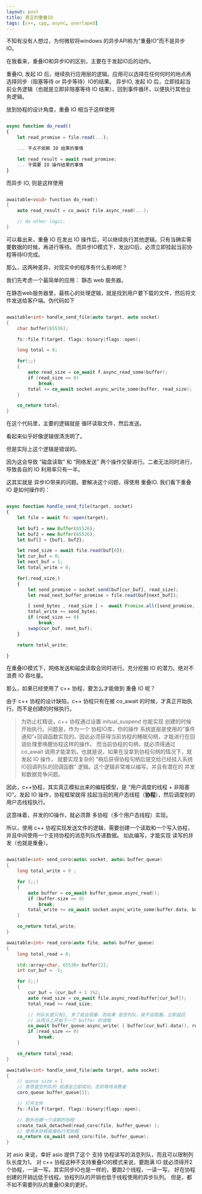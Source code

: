 ```yaml
---
layout: post
title: 真正的重叠IO
tags: [c++, cpp, async, overlaped]
---
```


不知有没有人想过，为何微软将windows 的异步API称为“重叠IO”而不是异步IO。

在我看来，重叠IO和异步IO的区别，主要在于发起IO后的动作。

重叠IO, 发起 IO 后，继续执行应用层的逻辑。应用可以选择在任何何时的地点再选择同步（阻塞等待 or 异步等待）IO的结果。
异步IO, 发起 IO 后，立即挂起当前业务逻辑（也就是立即非阻塞等待 IO 结果），回到事件循环，以便执行其他业务逻辑。

放到协程的设计角度，重叠 IO 相当于这样使用

```js

async function do_read()
{
    let read_promise = file.read(...);

    ... 干点不依赖 IO 结果的事情

    let read_result = await read_promise;
    ... 干需要 IO 操作结果的事情
}

```


而异步 IO, 则是这样使用

```c

awaitable<void> function do_read()
{
    auto read_result = co_await file.async_read(...);

    // do other logic.
}

```

可以看出来，重叠 IO 在发出 IO 操作后，可以继续执行其他逻辑。只有当确实需要数据的时候，再进行等待。
而异步IO模式下，发出IO后，必须立即挂起当前协程等待IO完成。

那么，这两种差异，对现实中的程序有什么影响呢？

我们先考虑一个最简单的应用： 静态 web 服务器。

在静态web服务器里，最核心的处理逻辑，就是找到用户要下载的文件，然后将文件发送给客户端。伪代码如下

```c++

awaitable<int> handle_send_file(auto target, auto socket)
{
    char buffer[65536];

    fs::file f(target, flags::binary|flags::open);

    long total = 0;

    for(;;)
    {
        auto read_size = co_await f.async_read_some(buffer);
        if (read_size == 0)
            break;
        total += co_await socket.async_write_some(buffer, read_size);
    }

    co_return total;
}


```

在这个代码里，主要的逻辑就是 循环读取文件，然后发送。

看起来似乎好像逻辑很清洗明了。

但是实际上这个逻辑是错误的。

因为这会导致 “磁盘读取” 和 “网络发送” 两个操作交替进行。二者无法同时进行，导致各自的 IO 利用率只有一半。

这其实就是 异步IO带来的问题。要解决这个问题，得使用 重叠IO. 我们看下重叠 IO 是如何操作的：


```js

async function handle_send_file(target, socket)
{
    let file = await fs::open(target);

    let buf1 = new Buffer(65526);
    let buf2 = new Buffer(65526);
    let buf[] = {buf1, buf2};

    let read_size = await file.read(buf[0]);
    let cur_buf = 0;
    let next_buf = 1;
    let total_write = 0;

    for(;read_size;)
    {
        let send_promise = socket.send(buf[cur_buf], read_size);
        let read_next_buffer_promise = file.read(buf[next_buf]);

        [ send_bytes , read_size ] =  await Promise.all([send_promise, read_next_buffer_promise]);
        total_write += send_bytes;
        if (read_size == 0)
            break;
        swap(cur_buf, next_buf);
    }

    return total_write;

}

```

在重叠IO模式下，网络发送和磁盘读取会同时进行。充分挖掘 IO 的潜力。绝对不浪费 IO 吞吐量。

那么，如果已经使用了 c++ 协程，要怎么才能做到 重叠 IO 呢？

由于 c++ 协程的设计缺陷，c++ 协程只有在被 co_await 的时候，才真正开始执行。而不是创建的时候执行。

> 为防止杠精说，c++ 协程通过设置 initual_suspend 也能实现 创建的时候开始执行。问题是，作为一个 协程IO库，你的操作
> 系统底层是使用的“事件通知”+回调函数实现的。因此必须获得当前协程的睡眠句柄，才能进行在回调处理里唤醒协程这样的操作。
> 而当前协程的句柄，就必须得通过 co_await 调用才能拿到。也就是说，如果在没拿到协程句柄的情况下，就发起 IO 操作，
> 就要实现复杂的 “稍后获得协程句柄后提交给已经挂入系统IO回调列队的回调函数” 逻辑。这个逻辑非常难以编写。并且有潜在的
> 并发和数据竞争问题。

因此，c++协程，其实真正模拟出来的编程模型，是 “用户调度的线程 + 非阻塞IO”。发起 IO 操作，协程框架就得 挂起当前的用户态线程（**协程**），然后调度别的用户态线程执行。

这意味着，并发的IO操作，就必须靠 多协程（多个用户态线程）实现。

所以，使用 c++ 协程实现发送文件的逻辑，需要创建一个读取和一个写入协程，并且中间使用一个支持协程的消息列队传递数据。
如此编写，才能实现 读写的并发（也就是重叠）。

```c++

awaitable<int> send_coro(auto& socket, auto& buffer_queue)
{
    long total_write = 0 ;

    for (;;)
    {
        auto buffer = co_await buffer_queue.async_read();
        if (buffer.size == 0)
            break;
        total_write += co_await socket.async_write_some(buffer.data, buffer.size);
    }

    co_return total_write;
}

awaitable<int> read_coro(auto file, auto& buffer_queue)
{
    long total_read = 0;

    std::array<char, 65536> buffer[2];
    int cur_buf = -1;

    for (;;)
    {
        cur_buf = (cur_buf + 1 )%2;
        auto read_size = co_await file.async_read(buffer[cur_buf]);
        total_read += read_size;

        // 列队长度只有1, 多了就会阻塞，而如果 是空列队，就不会阻塞。立即返回
        // 从而马上开始下一个 buffer 的读取
        co_await buffer_queue.async_write( { buffer[cur_buf].data(), read_size } );
        if (read_size == 0)
            break;
    }

    co_return total_read;
}

awaitable<int> handle_send_file(auto target, auto socket)
{
    // queue size = 1
    // 意思是空列队的 投递会立即成功。否则等待消费者
    coro_queue buffer_queue{1};

    // 打开文件
    fs::file f(target, flags::binary|flags::open);

    // 额外创建一个读取的协程
    create_task_detached(read_coro(file, buffer_queue) );
    // 使用本协程直接执行写协程
    co_return co_await send_coro(file, buffer_queue);
}

```

对 asio 来说，幸好 asio 提供了这个 支持 协程读写的消息列队，而且可以限制列队长度为1。
对 c++ 协程这种不支持重叠IO的模式来说，要跑满 IO 就必须得开2个协程，一读一写。其实同步IO也是一样的，要跑2个线程，一读一写。
好在协程创建的开销远低于线程。协程列队的开销也低于线程使用的异步队列。
但是，都不如不需要列队的重叠IO来的更好。

